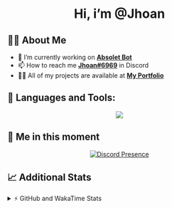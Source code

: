<h1 align="center">Hi, i’m @Jhoan</h1>

## 🙋‍♂️ About Me

- 🔭 I’m currently working on **[Absolet Bot](https://strider.cloud)**
- 📫 How to reach me **[Jhoan#6969](https://jhoan.monster/)** in Discord
- 👨‍💻 All of my projects are available at **[My Portfolio](https://jhoan.monster)**

## 🚀 Languages and Tools:
<p align="center">
  <a href="https://skillicons.dev">
    <img src="https://skillicons.dev/icons?i=js,ts,html,css,bootstrap,nodejs,express,vscode,neovim,vim,atom,cloudflare,git,github,discord,bots,linux,mongodb,nginx,redis,wordpress,heroku&perline=11" />
  </a>
</p>
  
## 👤 Me in this moment
<p align="center">
    <a href="https://discord.com/users/612460795124776960" target="_blank" rel="nofollow">
        <img src="https://lanyard-profile-readme.vercel.app/api/612460795124776960?idleMessage=Probably%20coding%20Absolet..." alt="Discord Presence" align="center">
    </a>
</p>

## 📈 Additional Stats
<details>
    <summary>⚡ GitHub and WakaTime Stats</summary>
    <br/>

<!--START_SECTION:waka-->
![Code Time](http://img.shields.io/badge/Code%20Time-447%20hrs%2050%20mins-blue)

**🐱 My GitHub Data** 

> 🏆 877 Contributions in the Year 2022
 > 
> 📦 60.9 kB Used in GitHub's Storage 
 > 
> 💼 Opted to Hire
 > 
> 📜 4 Public Repositories 
 > 
> 🔑 33 Private Repositories  
 > 
**I'm an Early 🐤** 

```text
🌞 Morning    72 commits     ██░░░░░░░░░░░░░░░░░░░░░░░   10.21% 
🌆 Daytime    319 commits    ███████████░░░░░░░░░░░░░░   45.25% 
🌃 Evening    285 commits    ██████████░░░░░░░░░░░░░░░   40.43% 
🌙 Night      29 commits     █░░░░░░░░░░░░░░░░░░░░░░░░   4.11%

```
📅 **I'm Most Productive on Monday** 

```text
Monday       132 commits    ████░░░░░░░░░░░░░░░░░░░░░   18.72% 
Tuesday      110 commits    ████░░░░░░░░░░░░░░░░░░░░░   15.6% 
Wednesday    124 commits    ████░░░░░░░░░░░░░░░░░░░░░   17.59% 
Thursday     63 commits     ██░░░░░░░░░░░░░░░░░░░░░░░   8.94% 
Friday       77 commits     ██░░░░░░░░░░░░░░░░░░░░░░░   10.92% 
Saturday     129 commits    ████░░░░░░░░░░░░░░░░░░░░░   18.3% 
Sunday       70 commits     ██░░░░░░░░░░░░░░░░░░░░░░░   9.93%

```


📊 **This Week I Spent My Time On** 

```text
⌚︎ Time Zone: America/Bogota

💬 Programming Languages: 
JavaScript               4 hrs 53 mins       ██████████████████░░░░░░░   72.63% 
TypeScript               59 mins             ███░░░░░░░░░░░░░░░░░░░░░░   14.66% 
YAML                     38 mins             ██░░░░░░░░░░░░░░░░░░░░░░░   9.47% 
JSON                     7 mins              ░░░░░░░░░░░░░░░░░░░░░░░░░   1.8% 
EJS                      5 mins              ░░░░░░░░░░░░░░░░░░░░░░░░░   1.42%

🔥 Editors: 
VS Code                  6 hrs 44 mins       █████████████████████████   100.0%

🐱‍💻 Projects: 
Absolet-Bot              5 hrs 37 mins       █████████████████████░░░░   83.53% 
Strider-System           1 hr 6 mins         ████░░░░░░░░░░░░░░░░░░░░░   16.47%

💻 Operating System: 
Linux                    6 hrs 44 mins       █████████████████████████   100.0%

```

**I Mostly Code in JavaScript** 

```text
JavaScript               16 repos            ████████████████░░░░░░░░░   66.67% 
Java                     3 repos             ███░░░░░░░░░░░░░░░░░░░░░░   12.5% 
CSS                      2 repos             ██░░░░░░░░░░░░░░░░░░░░░░░   8.33% 
TypeScript               1 repo              █░░░░░░░░░░░░░░░░░░░░░░░░   4.17% 
Shell                    1 repo              █░░░░░░░░░░░░░░░░░░░░░░░░   4.17%

```



 Last Updated on 04/10/2022 18:02:09 UTC
<!--END_SECTION:waka-->
</details>
